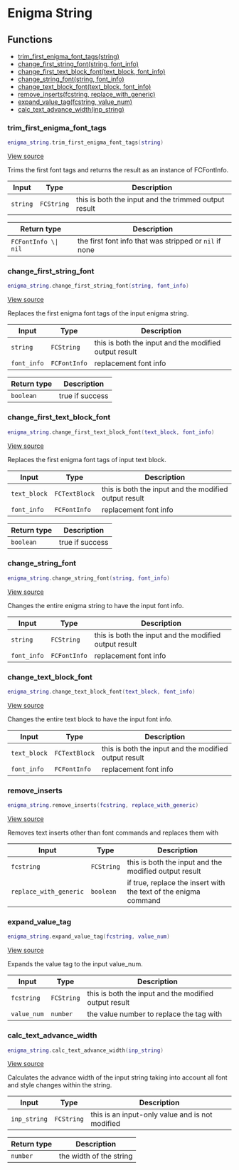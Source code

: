 # Enigma String

## Functions

- [trim_first_enigma_font_tags(string)](#trim_first_enigma_font_tags)
- [change_first_string_font(string, font_info)](#change_first_string_font)
- [change_first_text_block_font(text_block, font_info)](#change_first_text_block_font)
- [change_string_font(string, font_info)](#change_string_font)
- [change_text_block_font(text_block, font_info)](#change_text_block_font)
- [remove_inserts(fcstring, replace_with_generic)](#remove_inserts)
- [expand_value_tag(fcstring, value_num)](#expand_value_tag)
- [calc_text_advance_width(inp_string)](#calc_text_advance_width)

### trim_first_enigma_font_tags

```lua
enigma_string.trim_first_enigma_font_tags(string)
```

[View source](https://github.com/finale-lua/lua-scripts/tree/refs/heads/RGP/add-hashes-to-deploy-yml/src/library/enigma_string.lua#L32)

Trims the first font tags and returns the result as an instance of FCFontInfo.

| Input | Type | Description |
| ----- | ---- | ----------- |
| `string` | `FCString` | this is both the input and the trimmed output result |

| Return type | Description |
| ----------- | ----------- |
| `FCFontInfo \\| nil` | the first font info that was stripped or `nil` if none |

### change_first_string_font

```lua
enigma_string.change_first_string_font(string, font_info)
```

[View source](https://github.com/finale-lua/lua-scripts/tree/refs/heads/RGP/add-hashes-to-deploy-yml/src/library/enigma_string.lua#L65)

Replaces the first enigma font tags of the input enigma string.

| Input | Type | Description |
| ----- | ---- | ----------- |
| `string` | `FCString` | this is both the input and the modified output result |
| `font_info` | `FCFontInfo` | replacement font info |

| Return type | Description |
| ----------- | ----------- |
| `boolean` | true if success |

### change_first_text_block_font

```lua
enigma_string.change_first_text_block_font(text_block, font_info)
```

[View source](https://github.com/finale-lua/lua-scripts/tree/refs/heads/RGP/add-hashes-to-deploy-yml/src/library/enigma_string.lua#L85)

Replaces the first enigma font tags of input text block.

| Input | Type | Description |
| ----- | ---- | ----------- |
| `text_block` | `FCTextBlock` | this is both the input and the modified output result |
| `font_info` | `FCFontInfo` | replacement font info |

| Return type | Description |
| ----------- | ----------- |
| `boolean` | true if success |

### change_string_font

```lua
enigma_string.change_string_font(string, font_info)
```

[View source](https://github.com/finale-lua/lua-scripts/tree/refs/heads/RGP/add-hashes-to-deploy-yml/src/library/enigma_string.lua#L105)

Changes the entire enigma string to have the input font info.

| Input | Type | Description |
| ----- | ---- | ----------- |
| `string` | `FCString` | this is both the input and the modified output result |
| `font_info` | `FCFontInfo` | replacement font info |

### change_text_block_font

```lua
enigma_string.change_text_block_font(text_block, font_info)
```

[View source](https://github.com/finale-lua/lua-scripts/tree/refs/heads/RGP/add-hashes-to-deploy-yml/src/library/enigma_string.lua#L120)

Changes the entire text block to have the input font info.

| Input | Type | Description |
| ----- | ---- | ----------- |
| `text_block` | `FCTextBlock` | this is both the input and the modified output result |
| `font_info` | `FCFontInfo` | replacement font info |

### remove_inserts

```lua
enigma_string.remove_inserts(fcstring, replace_with_generic)
```

[View source](https://github.com/finale-lua/lua-scripts/tree/refs/heads/RGP/add-hashes-to-deploy-yml/src/library/enigma_string.lua#L134)

Removes text inserts other than font commands and replaces them with

| Input | Type | Description |
| ----- | ---- | ----------- |
| `fcstring` | `FCString` | this is both the input and the modified output result |
| `replace_with_generic` | `boolean` | if true, replace the insert with the text of the enigma command |

### expand_value_tag

```lua
enigma_string.expand_value_tag(fcstring, value_num)
```

[View source](https://github.com/finale-lua/lua-scripts/tree/refs/heads/RGP/add-hashes-to-deploy-yml/src/library/enigma_string.lua#L171)

Expands the value tag to the input value_num.

| Input | Type | Description |
| ----- | ---- | ----------- |
| `fcstring` | `FCString` | this is both the input and the modified output result |
| `value_num` | `number` | the value number to replace the tag with |

### calc_text_advance_width

```lua
enigma_string.calc_text_advance_width(inp_string)
```

[View source](https://github.com/finale-lua/lua-scripts/tree/refs/heads/RGP/add-hashes-to-deploy-yml/src/library/enigma_string.lua#L184)

Calculates the advance width of the input string taking into account all font and style changes within the string.

| Input | Type | Description |
| ----- | ---- | ----------- |
| `inp_string` | `FCString` | this is an input-only value and is not modified |

| Return type | Description |
| ----------- | ----------- |
| `number` | the width of the string |
